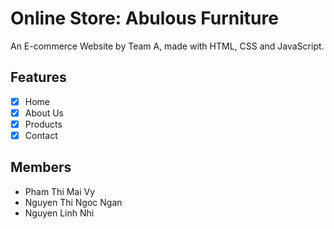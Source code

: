 # Online Store: Abulous Furniture
An E-commerce Website by Team A, made with HTML, CSS and JavaScript.

## Features
 - [X] Home
 - [X] About Us
 - [X] Products
 - [X] Contact

## Members
 - Pham Thi Mai Vy
 - Nguyen Thi Ngoc Ngan
 - Nguyen Linh Nhi
